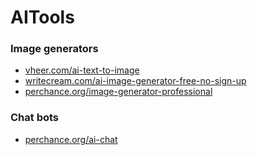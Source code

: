 # AITools

### Image generators
- [vheer.com/ai-text-to-image](https://vheer.com/ai-text-to-image)
- [writecream.com/ai-image-generator-free-no-sign-up](https://writecream.com/ai-image-generator-free-no-sign-up/)
- [perchance.org/image-generator-professional](https://perchance.org/image-generator-professional)

### Chat bots
- [perchance.org/ai-chat](https://perchance.org/ai-chat)
